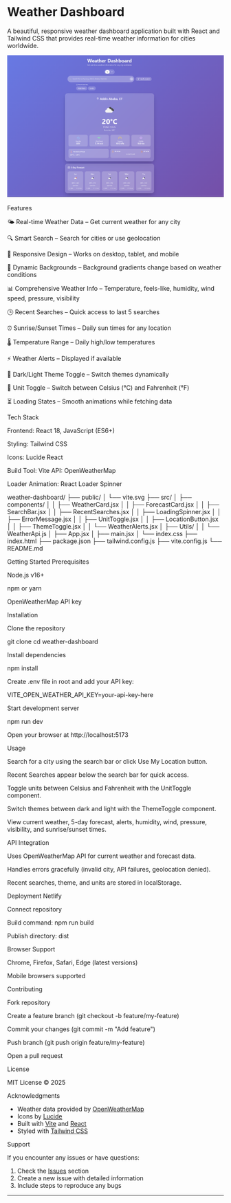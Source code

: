 # Weather Dashboard

A beautiful, responsive weather dashboard application built with React and Tailwind CSS that provides real-time weather information for cities worldwide.

![Weather Dashboard Screenshot](./weather-dashboard-project/src/assets/Dashbord%20.png "Dashboard view")


Features

🌤️ Real-time Weather Data – Get current weather for any city

🔍 Smart Search – Search for cities or use geolocation

📱 Responsive Design – Works on desktop, tablet, and mobile

🎨 Dynamic Backgrounds – Background gradients change based on weather conditions

📊 Comprehensive Weather Info – Temperature, feels-like, humidity, wind speed, pressure, visibility

🕒 Recent Searches – Quick access to last 5 searches

⏰ Sunrise/Sunset Times – Daily sun times for any location

🌡️ Temperature Range – Daily high/low temperatures

⚡ Weather Alerts – Displayed if available

🌙 Dark/Light Theme Toggle – Switch themes dynamically

💨 Unit Toggle – Switch between Celsius (°C) and Fahrenheit (°F)

⏳ Loading States – Smooth animations while fetching data

Tech Stack

Frontend: React 18, JavaScript (ES6+)

Styling: Tailwind CSS

Icons: Lucide React

Build Tool: Vite
API: OpenWeatherMap

Loader Animation: React Loader Spinner

weather-dashboard/
├── public/
│   └── vite.svg
├── src/
│   ├── components/
│   │   ├── WeatherCard.jsx
│   │   ├── ForecastCard.jsx
│   │   ├── SearchBar.jsx
│   │   ├── RecentSearches.jsx
│   │   ├── LoadingSpinner.jsx
│   │   ├── ErrorMessage.jsx
│   │   ├── UnitToggle.jsx
│   │   ├── LocationButton.jsx
│   │   ├── ThemeToggle.jsx
│   │   └── WeatherAlerts.jsx
│   ├── Utils/
│   │   └── WeatherApi.js
│   ├── App.jsx
│   ├── main.jsx
│   └── index.css
├── index.html
├── package.json
├── tailwind.config.js
├── vite.config.js
└── README.md


Getting Started
Prerequisites

Node.js v16+

npm or yarn

OpenWeatherMap API key

Installation

Clone the repository

git clone <repository-url>
cd weather-dashboard


Install dependencies

npm install


Create .env file in root and add your API key:

VITE_OPEN_WEATHER_API_KEY=your-api-key-here


Start development server

npm run dev


Open your browser at http://localhost:5173

Usage

Search for a city using the search bar or click Use My Location button.

Recent Searches appear below the search bar for quick access.

Toggle units between Celsius and Fahrenheit with the UnitToggle component.

Switch themes between dark and light with the ThemeToggle component.

View current weather, 5-day forecast, alerts, humidity, wind, pressure, visibility, and sunrise/sunset times.

API Integration

Uses OpenWeatherMap API for current weather and forecast data.

Handles errors gracefully (invalid city, API failures, geolocation denied).

Recent searches, theme, and units are stored in localStorage.

Deployment
Netlify

Connect repository

Build command: npm run build

Publish directory: dist

Browser Support

Chrome, Firefox, Safari, Edge (latest versions)

Mobile browsers supported

Contributing

Fork repository

Create a feature branch (git checkout -b feature/my-feature)

Commit your changes (git commit -m "Add feature")

Push branch (git push origin feature/my-feature)

Open a pull request

License

MIT License © 2025

Acknowledgments

- Weather data provided by [OpenWeatherMap](https://openweathermap.org/)
- Icons by [Lucide](https://lucide.dev/)
- Built with [Vite](https://vitejs.dev/) and [React](https://reactjs.org/)
- Styled with [Tailwind CSS](https://tailwindcss.com/)

Support

If you encounter any issues or have questions:

1. Check the [Issues](../../issues) section
2. Create a new issue with detailed information
3. Include steps to reproduce any bugs

---

